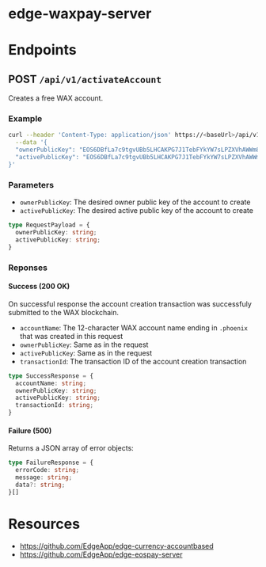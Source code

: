 # edge-waxpay-server

# Endpoints

## POST `/api/v1/activateAccount`

Creates a free WAX account.

### Example

```bash
curl --header 'Content-Type: application/json' https://<baseUrl>/api/v1/activateAccount \
  --data '{
  "ownerPublicKey": "EOS6DBfLa7c9tgvUBb5LHCAKPG7J1TebFYkYW7sLPZXVhAWWm8zpn",
  "activePublicKey": "EOS6DBfLa7c9tgvUBb5LHCAKPG7J1TebFYkYW7sLPZXVhAWWm8zpn"
}'
```

### Parameters

- `ownerPublicKey`: The desired owner public key of the account to create
- `activePublicKey`: The desired active public key of the account to create

```ts
type RequestPayload = {
  ownerPublicKey: string;
  activePublicKey: string;
}
```

### Reponses

#### Success (200 OK)

On successful response the account creation transaction was successfuly submitted to the WAX blockchain.

- `accountName`: The 12-character WAX account name ending in `.phoenix` that was created in this request
- `ownerPublicKey`: Same as in the request
- `activePublicKey`: Same as in the request
- `transactionId`: The transaction ID of the account creation transaction

```ts
type SuccessResponse = {
  accountName: string;
  ownerPublicKey: string;
  activePublicKey: string;
  transactionId: string;
}
```

#### Failure (500)

Returns a JSON array of error objects:

```ts
type FailureResponse = {
  errorCode: string;
  message: string;
  data?: string;
}[]
```

# Resources

- https://github.com/EdgeApp/edge-currency-accountbased
- https://github.com/EdgeApp/edge-eospay-server